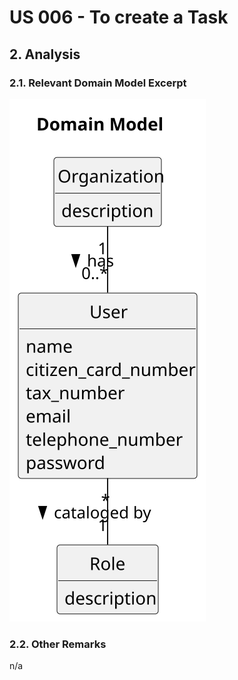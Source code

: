 # US 006 - To create a Task 

## 2. Analysis

### 2.1. Relevant Domain Model Excerpt 

![Domain Model](svg/us007-domain-model-Domain_Model.svg)

### 2.2. Other Remarks

n/a